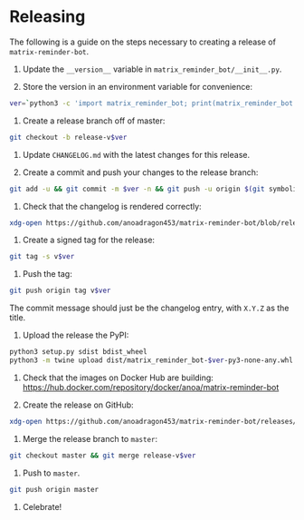 # Releasing

The following is a guide on the steps necessary to creating a release of `matrix-reminder-bot`.

1. Update the `__version__` variable in `matrix_reminder_bot/__init__.py`.

1. Store the version in an environment variable for convenience:

```sh
ver=`python3 -c 'import matrix_reminder_bot; print(matrix_reminder_bot.__version__)'`
```

1. Create a release branch off of master:

```sh
git checkout -b release-v$ver
```

1. Update `CHANGELOG.md` with the latest changes for this release.

1. Create a commit and push your changes to the release branch:

```sh
git add -u && git commit -m $ver -n && git push -u origin $(git symbolic-ref --short HEAD)
```

1. Check that the changelog is rendered correctly:

```sh
xdg-open https://github.com/anoadragon453/matrix-reminder-bot/blob/release-v$ver/CHANGELOG.md
```

1. Create a signed tag for the release:

```sh
git tag -s v$ver
```

1. Push the tag:

```sh
git push origin tag v$ver
```

The commit message should just be the changelog entry, with `X.Y.Z` as the title.

1. Upload the release the PyPI:

```sh
python3 setup.py sdist bdist_wheel
python3 -m twine upload dist/matrix_reminder_bot-$ver-py3-none-any.whl dist/matrix-reminder-bot-$ver.tar.gz
```

1. Check that the images on Docker Hub are building: https://hub.docker.com/repository/docker/anoa/matrix-reminder-bot

1. Create the release on GitHub:

```sh
xdg-open https://github.com/anoadragon453/matrix-reminder-bot/releases/edit/v$ver
```

1. Merge the release branch to `master`:

```sh
git checkout master && git merge release-v$ver
```

1. Push to `master`.

```sh
git push origin master
```

1. Celebrate!
